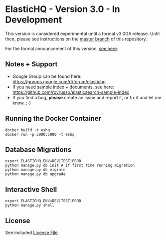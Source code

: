 ElasticHQ - Version 3.0 - In Development
========================================

This version is considered experimental until a formal v3.0GA release. Until then, please see instructions on the [master branch](https://github.com/ElasticHQ/elasticsearch-HQ/tree/master) of this repository.

For the formal announcement of this version, [see here](https://groups.google.com/forum/#!topic/elastichq/rZOBFNePRKg).

Notes + Support
---------------

* Google Group can be found here: https://groups.google.com/d/forum/elastichq
* If you need sample index + documents, see here: https://github.com/royrusso/elasticsearch-sample-index
* If you find a bug, **please** create an issue and report it, or fix it and let me know. ;-)
 
Running the Docker Container
----------------------------

    docker build -t eshq .
    docker run -p 5000:5000 -t eshq

Database Migrations
-------------------
    
    export ELASTICHQ_ENV=DEV|TEST|PROD
    python manage.py db init # if first time running migration
    python manage.py db migrate
    python manage.py db upgrade

Interactive Shell
-----------------
    
    export ELASTICHQ_ENV=DEV|TEST|PROD
    python manage.py shell

License
-------

See included [License File](LICENSE.md).


